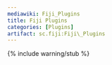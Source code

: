 ```yaml
---
mediawiki: Fiji_Plugins
title: Fiji Plugins
categories: [Plugins]
artifact: sc.fiji:Fiji\_Plugins
---
```


{% include warning/stub %}



